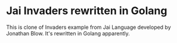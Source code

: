 # Jai Invaders rewritten in Golang

This is clone of Invaders example from Jai Language developed by Jonathan Blow. It's rewritten in Golang apparently.
